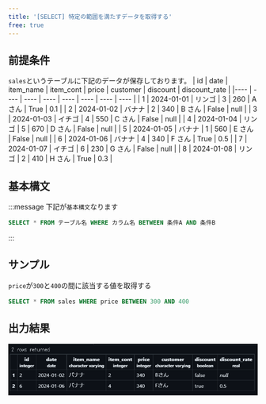 ```yaml
---
title: '[SELECT] 特定の範囲を満たすデータを取得する'
free: true
---
```


## 前提条件

`sales`というテーブルに下記のデータが保存しております。
| id | date | item_name | item_cont | price | customer | discount | discount_rate |
|---- | ---- | ---- | ---- | ---- | ---- | ---- | ---- |
| 1 | 2024-01-01 | リンゴ | 3 | 260 | A さん | True | 0.1 |
| 2 | 2024-01-02 | バナナ | 2 | 340 | B さん | False | null |
| 3 | 2024-01-03 | イチゴ | 4 | 550 | C さん | False | null |
| 4 | 2024-01-04 | リンゴ | 5 | 670 | D さん | False | null |
| 5 | 2024-01-05 | バナナ | 1 | 560 | E さん | False | null |
| 6 | 2024-01-06 | バナナ | 4 | 340 | F さん | True | 0.5 |
| 7 | 2024-01-07 | イチゴ | 6 | 230 | G さん | False | null |
| 8 | 2024-01-08 | リンゴ | 2 | 410 | H さん | True | 0.3 |

## 基本構文

:::message
下記が`基本構文`なります

```sql
SELECT * FROM テーブル名 WHERE カラム名 BETWEEN 条件A AND 条件B
```
:::

## サンプル

`price`が`300`と`400`の間に該当する値を取得する

```sql
SELECT * FROM sales WHERE price BETWEEN 300 AND 400
```

## 出力結果

![select-between](/images/books/basic-postgresql/select-between.png)
